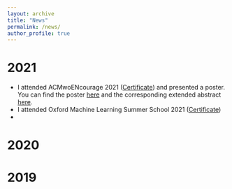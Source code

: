 ```yaml
---
layout: archive
title: "News"
permalink: /news/
author_profile: true
---
```

# 2021
- I attended ACMwoENcourage 2021 ([Certificate](https://zahraatashgahi.github.io/files/certificates/2021/OxML_School_certificate.pdf)) and presented a poster. You can find the poster [here](https://womencourage.acm.org/2021/wp-content/uploads/2021/07/65_poster.pdf) and the corresponding extended abstract [here](https://womencourage.acm.org/2021/wp-content/uploads/2021/07/65_extendedabstract.pdf).
- I attended Oxford Machine Learning Summer School 2021 ([Certificate](https://zahraatashgahi.github.io/files/certificates/2021/acmwomEncourage.pdf))
- 


# 2020



# 2019

